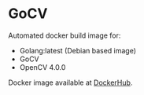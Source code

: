 # GoCV

Automated docker build image for:

+ Golang:latest (Debian based image)
+ GoCV
+ OpenCV 4.0.0

Docker image available at [DockerHub](https://cloud.docker.com/u/adaickalavan/).

